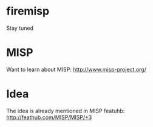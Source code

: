 # firemisp
Stay tuned

# MISP
Want to learn about MISP: http://www.misp-project.org/

# Idea
The idea is already mentioned in MISP featuhb: http://feathub.com/MISP/MISP/+3
